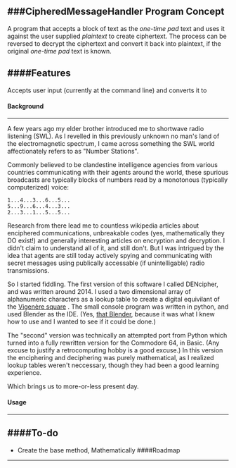 ###CipheredMessageHandler Program Concept
---
A program that accepts a block of text as the _one-time pad_ text and uses it against the user supplied _plaintext_ to create ciphertext. The process can be reversed to decrypt the ciphertext and convert it back into plaintext, if the original _one-time pad_ text is known.




####Features
---
Accepts user input (currently at the command line) and converts it to


#### Background 
---
A few years ago my elder brother introduced me to shortwave radio listening (SWL). As I revelled in this previously unknown  no man's land of the electromagnetic spectrum, I came across something the SWL world affectionately refers to as "Number Stations". 

Commonly believed to be clandestine intelligence agencies from various countries communicating with their agents around the world, these spurious broadcasts are typically blocks of numbers read by a monotonous (typically computerized) voice:

	1...4...3...6...5...
	5...9...6...4...3...
	2...3...1...5...5...

Research from there lead me to countless wikipedia articles about enciphered communications, unbreakable codes (yes, mathematically they DO exist!) and generally interesting articles on encryption and decryption. I didn't claim to understand all of it, and still don't. But I was intrigued by the idea that agents are still today actively spying and communicating with secret messages using publically accessable (if unintelligable) radio transmissions. 

So I started fiddling. The first version of this software I called DENcipher, and was written around 2014. I used a two dimensional array of alphanumeric characters as a lookup table to create a digital equivilant of the [Vigenère square](https://en.wikipedia.org/wiki/Vigen%C3%A8re_cipher) . The small console program was written in python, and used Blender as the IDE. (Yes, [that Blender](https://www.blender.org/), because it was what I knew how to use and I wanted to see if it could be done.)

The "second" version was technically an attempted port from Python which turned into a fully rewritten version for the Commodore 64, in Basic. (Any excuse to justify a retrocomputing hobby is a good excuse.) In this version the enciphering and deciphering was purely mathematical, as I realized lookup tables weren't neccessary, though they had been a good learning experience.


Which brings us to more-or-less present day.

#### Usage
---

####To-do
---
- Create the base method, Mathematically
####Roadmap
----



